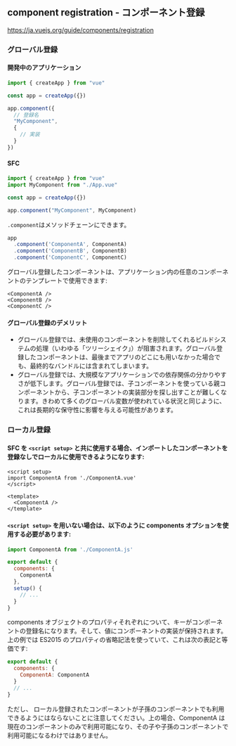 ## component registration - コンポーネント登録

https://ja.vuejs.org/guide/components/registration

### グローバル登録

#### 開発中のアプリケーション

```javascript
import { createApp } from "vue"

const app = createApp({})

app.component({
  // 登録名
  "MyComponent",
  {
    // 実装
  }
})
```

#### SFC

```javascript
import { createApp } from "vue"
import MyComponent from "./App.vue"

const app = createApp({})

app.component("MyComponent", MyComponent)
```

`.component`はメソッドチェーンにできます。

```javascript
app
  .component('ComponentA', ComponentA)
  .component('ComponentB', ComponentB)
  .component('ComponentC', ComponentC)
```

グローバル登録したコンポーネントは、アプリケーション内の任意のコンポーネントのテンプレートで使用できます:

```vue
<ComponentA />
<ComponentB />
<ComponentC />
```

#### グローバル登録のデメリット

- グローバル登録では、未使用のコンポーネントを削除してくれるビルドシステムの処理（いわゆる「ツリーシェイク」）が阻害されます。グローバル登録したコンポーネントは、最後までアプリのどこにも用いなかった場合でも、最終的なバンドルには含まれてしまいます。
- グローバル登録では、大規模なアプリケーションでの依存関係の分かりやすさが低下します。グローバル登録では、子コンポーネントを使っている親コンポーネントから、子コンポーネントの実装部分を探し出すことが難しくなります。きわめて多くのグローバル変数が使われている状況と同じように、これは長期的な保守性に影響を与える可能性があります。

### ローカル登録

#### SFC を `<script setup>` と共に使用する場合、インポートしたコンポーネントを登録なしでローカルに使用できるようになります:

```vue
<script setup>
import ComponentA from './ComponentA.vue'
</script>

<template>
  <ComponentA />
</template>
```

#### `<script setup>` を用いない場合は、以下のように components オプションを使用する必要があります:

```javascript
import ComponentA from './ComponentA.js'

export default {
  components: {
    ComponentA
  },
  setup() {
    // ...
  }
}
```

components オブジェクトのプロパティそれぞれについて、キーがコンポーネントの登録名になります。そして、値にコンポーネントの実装が保持されます。上の例では ES2015 のプロパティの省略記法を使っていて、これは次の表記と等価です:

```javascript
export default {
  components: {
    ComponentA: ComponentA
  }
  // ...
}
```

ただし、 ローカル登録されたコンポーネントが子孫のコンポーネントでも利用できるようにはならないことに注意してください。上の場合、ComponentA は現在のコンポーネントのみで利用可能になり、その子や子孫のコンポーネントで利用可能になるわけではありません。
